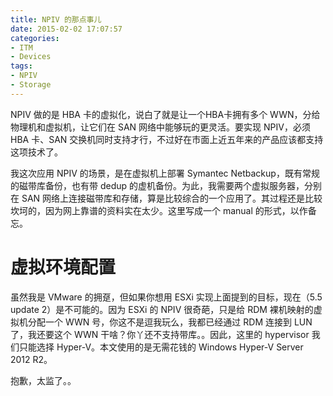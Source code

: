 ```yaml
---
title: NPIV 的那点事儿
date: 2015-02-02 17:07:57
categories:
- ITM
- Devices
tags:
- NPIV
- Storage
---
```

NPIV 做的是 HBA 卡的虚拟化，说白了就是让一个HBA卡拥有多个 WWN，分给物理机和虚拟机，让它们在 SAN 网络中能够玩的更灵活。要实现 NPIV，必须HBA 卡、SAN 交换机同时支持才行，不过好在市面上近五年来的产品应该都支持这项技术了。

我这次应用 NPIV 的场景，是在虚拟机上部署 Symantec Netbackup，既有常规的磁带库备份，也有带 dedup 的虚机备份。为此，我需要两个虚拟服务器，分别在 SAN 网络上连接磁带库和存储，算是比较综合的一个应用了。其过程还是比较坎坷的，因为网上靠谱的资料实在太少。这里写成一个 manual 的形式，以作备忘。

# 虚拟环境配置

虽然我是 VMware 的拥趸，但如果你想用 ESXi 实现上面提到的目标，现在（5.5 update 2）是不可能的。因为 ESXi 的 NPIV 很奇葩，只是给 RDM 裸机映射的虚拟机分配一个 WWN 号，你这不是逗我玩么，我都已经通过 RDM 连接到 LUN 了，我还要这个 WWN 干啥？你丫还不支持带库。。因此，这里的 hypervisor 我们只能选择 Hyper-V。本文使用的是无需花钱的 Windows Hyper-V Server 2012 R2。

抱歉，太监了。。